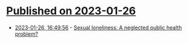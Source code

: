 # [Published on 2023-01-26](index.md)

* [2023-01-26, 16:49:56](https://news.ycombinator.com/item?id=34534272) - [Sexual loneliness: A neglected public health problem?](https://www.researchgate.net/publication/367325876_Sexual_loneliness_A_neglected_public_health_problem)
